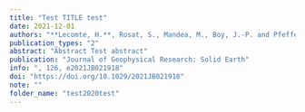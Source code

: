 ```yaml
---
title: "Test TITLE test"
date: 2021-12-01
authors: "**Lecomte, H.**, Rosat, S., Mandea, M., Boy, J.-P. and Pfeffer, J."
publication_types: "2"
abstract: "Abstract Test abstract"
publication: "Journal of Geophysical Research: Solid Earth"
info: ", 126, e2021JB021918"
doi: "https://doi.org/10.1029/2021JB021918"
note: ""
folder_name: "test2020test"
---
```

